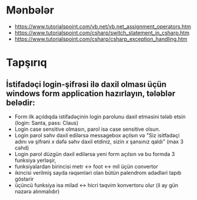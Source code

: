 # Mənbələr
- https://www.tutorialspoint.com/vb.net/vb.net_assignment_operators.htm
- https://www.tutorialspoint.com/csharp/switch_statement_in_csharp.htm
- https://www.tutorialspoint.com/csharp/csharp_exception_handling.htm

# Tapşırıq
## İstifadəçi login-şifrəsi ilə daxil olması üçün windows form application hazırlayın, tələblər belədir:
- Form ilk açıldıqda istifadəçinin login parolunu daxil etməsini tələb etsin (login: Santa, pass: Claus)
- Login case sensitive olmasın, parol isə case sensitive olsun.
- Login parol səhv daxil edilərsə messagebox açılsın və "Siz isitfadəçi adını və şifrəni _x_ dəfə səhv daxil etdiniz, sizin _x_ şansınız qaldı" (max 3 cəhd)
- Login parol düzgün daxil edilərsə yeni form açılsın və bu formda 3 funksiya yerləşir, 
- funksiyalardan birincisi metr <-> foot <-> mil üçün convertor
- ikincisi verilmiş sayda rəqəmləri olan bütün palendrom ədədləri tapıb göstərir
- üçüncü funksiya isə milad <-> hicri təqvim konvertoru olur (il ay gün nəzərə alınmalıdır) 
